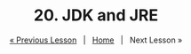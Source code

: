 <h1 align="center">20. JDK and JRE</h1>

<p align="center">
    <a href="https://github.com/SoftUni/Free-Java-Certification-Course/blob/main/lessons/19-API-Classes.md">« Previous Lesson</a> &nbsp; | &nbsp; <a href="https://github.com/SoftUni/Free-Java-Certification-Course">Home</a> &nbsp; | &nbsp; Next Lesson »
</p>